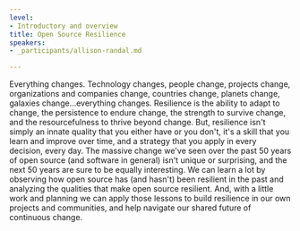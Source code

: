 ```yaml
---
level:
- Introductory and overview
title: Open Source Resilience
speakers:
- _participants/allison-randal.md

---
```

Everything changes. Technology changes, people change, projects change, organizations and companies change, countries change, planets change, galaxies change...everything changes. Resilience is the ability to adapt to change, the persistence to endure change, the strength to survive change, and the resourcefulness to thrive beyond change. But, resilience isn't simply an innate quality that you either have or you don't, it's a skill that you learn and improve over time, and a strategy that you apply in every decision, every day. The massive change we've seen over the past 50 years of open source (and software in general) isn't unique or surprising, and the next 50 years are sure to be equally interesting. We can learn a lot by observing how open source has (and hasn't) been resilient in the past and analyzing the qualities that make open source resilient. And, with a little work and planning we can apply those lessons to build resilience in our own projects and communities, and help navigate our shared future of continuous change.
